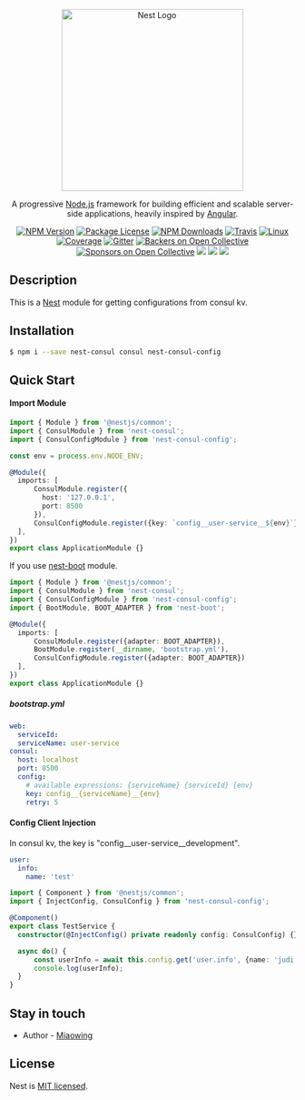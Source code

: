 <p align="center">
  <a href="http://nestjs.com/" target="blank"><img src="https://nestjs.com/img/logo_text.svg" width="320" alt="Nest Logo" /></a>
</p>

[travis-image]: https://api.travis-ci.org/nestjs/nest.svg?branch=master
[travis-url]: https://travis-ci.org/nestjs/nest
[linux-image]: https://img.shields.io/travis/nestjs/nest/master.svg?label=linux
[linux-url]: https://travis-ci.org/nestjs/nest
  
  <p align="center">A progressive <a href="http://nodejs.org" target="blank">Node.js</a> framework for building efficient and scalable server-side applications, heavily inspired by <a href="https://angular.io" target="blank">Angular</a>.</p>
    <p align="center">
<a href="https://www.npmjs.com/~nestjscore"><img src="https://img.shields.io/npm/v/@nestjs/core.svg" alt="NPM Version" /></a>
<a href="https://www.npmjs.com/~nestjscore"><img src="https://img.shields.io/npm/l/@nestjs/core.svg" alt="Package License" /></a>
<a href="https://www.npmjs.com/~nestjscore"><img src="https://img.shields.io/npm/dm/@nestjs/core.svg" alt="NPM Downloads" /></a>
<a href="https://travis-ci.org/nestjs/nest"><img src="https://api.travis-ci.org/nestjs/nest.svg?branch=master" alt="Travis" /></a>
<a href="https://travis-ci.org/nestjs/nest"><img src="https://img.shields.io/travis/nestjs/nest/master.svg?label=linux" alt="Linux" /></a>
<a href="https://coveralls.io/github/nestjs/nest?branch=master"><img src="https://coveralls.io/repos/github/nestjs/nest/badge.svg?branch=master#5" alt="Coverage" /></a>
<a href="https://gitter.im/nestjs/nestjs?utm_source=badge&utm_medium=badge&utm_campaign=pr-badge&utm_content=body_badge"><img src="https://badges.gitter.im/nestjs/nestjs.svg" alt="Gitter" /></a>
<a href="https://opencollective.com/nest#backer"><img src="https://opencollective.com/nest/backers/badge.svg" alt="Backers on Open Collective" /></a>
<a href="https://opencollective.com/nest#sponsor"><img src="https://opencollective.com/nest/sponsors/badge.svg" alt="Sponsors on Open Collective" /></a>
  <a href="https://paypal.me/kamilmysliwiec"><img src="https://img.shields.io/badge/Donate-PayPal-dc3d53.svg"/></a>
<img src="https://img.shields.io/badge/👌-Production Ready-78c7ff.svg"/>
  <a href="https://twitter.com/nestframework"><img src="https://img.shields.io/twitter/follow/nestframework.svg?style=social&label=Follow"></a>
</p>
  <!--[![Backers on Open Collective](https://opencollective.com/nest/backers/badge.svg)](https://opencollective.com/nest#backer)
  [![Sponsors on Open Collective](https://opencollective.com/nest/sponsors/badge.svg)](https://opencollective.com/nest#sponsor)-->

## Description

This is a [Nest](https://github.com/nestjs/nest) module for getting configurations from consul kv.

## Installation

```bash
$ npm i --save nest-consul consul nest-consul-config
```

## Quick Start

#### Import Module

```typescript
import { Module } from '@nestjs/common';
import { ConsulModule } from 'nest-consul';
import { ConsulConfigModule } from 'nest-consul-config';

const env = process.env.NODE_ENV;

@Module({
  imports: [
      ConsulModule.register({
        host: '127.0.0.1',
        port: 8500
      }),
      ConsulConfigModule.register({key: `config__user-service__${env}`})
  ],
})
export class ApplicationModule {}
```

If you use [nest-boot](https://github.com/miaowing/nest-boot) module.

```typescript
import { Module } from '@nestjs/common';
import { ConsulModule } from 'nest-consul';
import { ConsulConfigModule } from 'nest-consul-config';
import { BootModule, BOOT_ADAPTER } from 'nest-boot';

@Module({
  imports: [
      ConsulModule.register({adapter: BOOT_ADAPTER}),
      BootModule.register(__dirname, 'bootstrap.yml'),
      ConsulConfigModule.register({adapter: BOOT_ADAPTER})
  ],
})
export class ApplicationModule {}
```

##### bootstrap.yml

```yaml
web:
  serviceId:
  serviceName: user-service
consul:
  host: localhost
  port: 8500
  config:
    # available expressions: {serviceName} {serviceId} {env}
    key: config__{serviceName}__{env}
    retry: 5
```

#### Config Client Injection

In consul kv, the key is "config__user-service__development".

```yaml
user:
  info:
    name: 'test'
```

```typescript
import { Component } from '@nestjs/common';
import { InjectConfig, ConsulConfig } from 'nest-consul-config';

@Component()
export class TestService {
  constructor(@InjectConfig() private readonly config: ConsulConfig) {}

  async do() {
      const userInfo = await this.config.get('user.info', {name: 'judi'});
      console.log(userInfo);
  }
}
```

## Stay in touch

- Author - [Miaowing](https://github.com/miaowing)

## License

  Nest is [MIT licensed](LICENSE).
